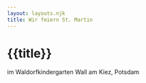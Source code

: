 ```yaml
---
layout: layouts.njk
title: Wir feiern St. Martin
---
```


# {{title}}

im Waldorfkindergarten Wall am Kiez, Potsdam
